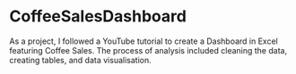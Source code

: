 # CoffeeSalesDashboard
As a project, I followed a YouTube tutorial to create a Dashboard in Excel featuring Coffee Sales. The process of analysis included cleaning the data, creating tables, and data visualisation.
